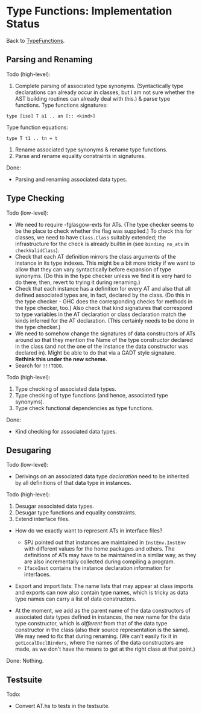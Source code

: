 # Type Functions: Implementation Status



Back to [TypeFunctions](type-functions).


## Parsing and Renaming



Todo (high-level):


1. Complete parsing of associated type synonyms.  (Syntactically type declarations can already occur in classes, but I am not sure whether the AST building routines can already deal with this.) & parse type functions.  Type functions signatures:

  ```wiki
  type [iso] T a1 .. an [:: <kind>]
  ```

  Type function equations:

  ```wiki
  type T t1 .. tn = t
  ```
1. Rename associated type synonyms & rename type functions.
1. Parse and rename equality constraints in signatures.


Done:


- Parsing and renaming associated data types.

## Type Checking



Todo (low-level):


- We need to require -fglasgow-exts for ATs. (The type checker seems to be the place to check whether the flag was supplied.) To check this for classes, we need to have `Class.Class` suitably extended; the infrastructure for the check is already builtin in (see `binding no_ats` in `checkValidClass`).
- Check that each AT definition mirrors the class arguments of the instance in its type indexes. This might be a bit more tricky if we want to allow that they can vary syntactically before expansion of type synonyms. (Do this in the type checker unless we find it is very hard to do there; then, revert to trying it during renaming.)
- Check that each instance has a definition for every AT and also that all defined associated types are, in fact, declared by the class. (Do this in the type checker - GHC does the corresponding checks for methods in the type checker, too.) Also check that kind signatures that correspond to type variables in the AT declaration or class declaration match the kinds inferred for the AT declaration. (This certainly needs to be done in the type checker.)
- We need to somehow change the signatures of data constructors of ATs around so that they mention the Name of the type constructor declared in the class (and not the one of the instance the data constructor was declared in). Might be able to do that via a GADT style signature.  **Rethink this under the new scheme.**
- Search for `!!!TODO`.


Todo (high-level):


1. Type checking of associated data types.
1. Type checking of type functions (and hence, associated type synonyms).
1. Type check functional dependencies as type functions.


Done: 


- Kind checking for associated data types.

## Desugaring



Todo (low-level):


- Derivings on an associated data type *declaration* need to be inherited by all definitions of that data type in instances.


Todo (high-level):


1. Desugar associated data types.
1. Desugar type functions and equality constraints.
1. Extend interface files.

  - How do we exactly want to represent ATs in interface files?

    - SPJ pointed out that instances are maintained in `InstEnv.InstEnv` with different values for the home packages and others. The definitions of ATs may have to be maintained in a similar way, as they are also incrementally collected during compiling a program.
    - `IfaceInst` contains the instance declaration information for interfaces.
  - Export and import lists: The name lists that may appear at class imports and exports can now also contain type names, which is tricky as data type names can carry a list of data constructors.
  - At the moment, we add as the parent name of the data constructors of associated data types defined in instances, the new name for the data type constructor, which is *different* from that of the data type constructor in the class (also their source representation is the same). We may need to fix that during renaming. (We can't easily fix it in `getLocalDeclBinders`, where the names of the data constructors are made, as we don't have the means to get at the right class at that point.)


Done: Nothing.


## Testsuite



Todo:


- Convert AT.hs to tests in the testsuite.
